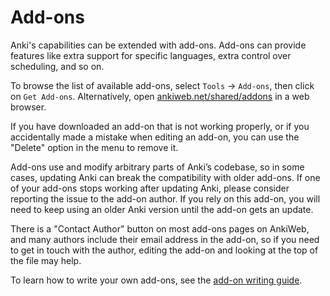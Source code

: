 # Add-ons

Anki's capabilities can be extended with add-ons. Add-ons can provide
features like extra support for specific languages, extra control over
scheduling, and so on.

To browse the list of available add-ons, select `Tools` → `Add-ons`, then click on `Get Add-ons`.
Alternatively, open [ankiweb.net/shared/addons](https://ankiweb.net/shared/addons) in a web browser.

If you have downloaded an add-on that is not working properly, or if you
accidentally made a mistake when editing an add-on, you can use the
"Delete" option in the menu to remove it.

Add-ons use and modify arbitrary parts of Anki’s codebase, so in some
cases, updating Anki can break the compatibility with older add-ons. If
one of your add-ons stops working after updating Anki, please consider
reporting the issue to the add-on author. If you rely on this add-on,
you will need to keep using an older Anki version until the add-on gets
an update.

There is a "Contact Author" button on most add-ons pages on AnkiWeb,
and many authors include their email address in the add-on, so if you
need to get in touch with the author, editing the add-on and looking at
the top of the file may help.

To learn how to write your own add-ons, see the [add-on writing guide](https://addon-docs.ankiweb.net).
